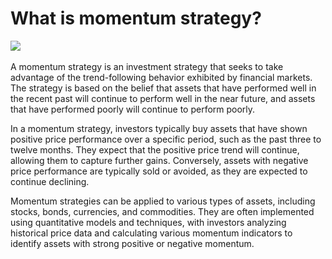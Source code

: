 # What is momentum strategy?

<div>
  <img src="img.png" width: 100%>
</div>
<br>
A momentum strategy is an investment strategy that seeks to take advantage of the trend-following behavior exhibited by financial markets. The strategy is based on the belief that assets that have performed well in the recent past will continue to perform well in the near future, and assets that have performed poorly will continue to perform poorly.

In a momentum strategy, investors typically buy assets that have shown positive price performance over a specific period, such as the past three to twelve months. They expect that the positive price trend will continue, allowing them to capture further gains. Conversely, assets with negative price performance are typically sold or avoided, as they are expected to continue declining.

Momentum strategies can be applied to various types of assets, including stocks, bonds, currencies, and commodities. They are often implemented using quantitative models and techniques, with investors analyzing historical price data and calculating various momentum indicators to identify assets with strong positive or negative momentum.
